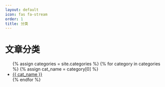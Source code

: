 ```yaml
---
layout: default
icon: fas fa-stream
order: 1
title: 分类
---
```


<h1>文章分类</h1>

<ul>
  {% assign categories = site.categories %}
  {% for category in categories %}
    {% assign cat_name = category[0] %}
    <li><a href="/category/{{ cat_name  }}/index.html">{{ cat_name }}</a></li>
  {% endfor %}
</ul>